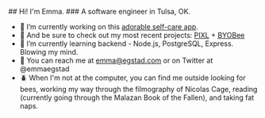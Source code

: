 <p text-align="center">
## Hi! I'm Emma.
### A software engineer in Tulsa, OK.
</p>

- :butterfly: I’m currently working on this [adorable self-care app](https://github.com/self-care-bear/self-care-bear).
- :bug: And be sure to check out my most recent projects: [PIXL](https://github.com/PIXLAPP/pixel-art-project) + [BYOBee](https://github.com/BYOBee-Project/BYOBee)
- :ant: I’m currently learning backend - Node.js, PostgreSQL, Express. Blowing my mind.
- :bee: You can reach me at emma@egstad.com or on Twitter at @emmaegstad
- :beetle: When I'm not at the computer, you can find me outside looking for bees, working my way through the filmography of Nicolas Cage, reading (currently going through the Malazan Book of the Fallen), and taking fat naps.

